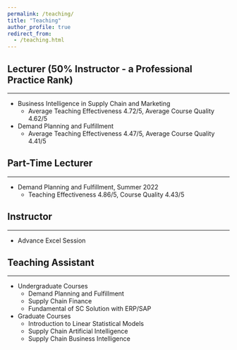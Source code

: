 ```yaml
---
permalink: /teaching/
title: "Teaching"
author_profile: true
redirect_from: 
  - /teaching.html
---
```


## Lecturer (50% Instructor - a Professional Practice Rank)
------
* Business Intelligence in Supply Chain and Marketing
  * Average Teaching Effectiveness 4.72/5, Average Course Quality 4.62/5
* Demand Planning and Fulfillment
  * Average Teaching Effectiveness 4.47/5, Average Course Quality 4.41/5

## Part-Time Lecturer
------
* Demand Planning and Fulfillment, Summer 2022
  * Teaching Effectiveness 4.86/5, Course Quality 4.43/5

## Instructor
------
* Advance Excel Session

## Teaching Assistant
------
* Undergraduate Courses
  * Demand Planning and Fulfillment
  * Supply Chain Finance
  * Fundamental of SC Solution with ERP/SAP
* Graduate Courses
  * Introduction to Linear Statistical Models
  * Supply Chain Artificial Intelligence
  * Supply Chain Business Intelligence

